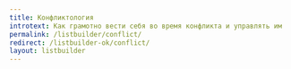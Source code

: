 ```yaml
---
title: Конфликтология
introtext: Как грамотно вести себя во время конфликта и управлять им
permalink: /listbuilder/conflict/
redirect: /listbuilder-ok/conflict/
layout: listbuilder
---
```

